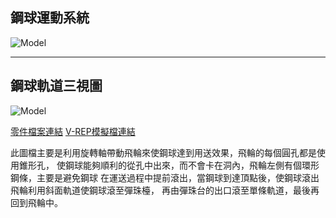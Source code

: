 ## 鋼球運動系統

![Model](../Model.jpg)

---

## 鋼球軌道三視圖

![Model](../Model-1.jpg)

[零件檔案連結](https://github.com/s40523121/cd2018/tree/blog/STL/Midterm)
[V-REP模擬檔連結](https://github.com/s40523121/cd2018/tree/blog/Vrep/Midterm)


此圖檔主要是利用旋轉軸帶動飛輪來使鋼球達到用送效果，飛輪的每個圓孔都是使用錐形孔，
使鋼球能夠順利的從孔中出來，而不會卡在洞內，飛輪左側有個環形鋼條，主要是避免鋼球
在運送過程中提前滾出，當鋼球到達頂點後，使鋼球滾出飛輪利用斜面軌道使鋼球滾至彈珠檯，
再由彈珠台的出口滾至單條軌道，最後再回到飛輪中。
